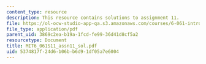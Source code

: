 ```yaml
---
content_type: resource
description: This resource contains solutions to assignment 11.
file: https://ol-ocw-studio-app-qa.s3.amazonaws.com/courses/6-061-introduction-to-electric-power-systems-spring-2011/5374817f24d6b06bb6d91df05a7e6004_MIT6_061S11_assn11_sol.pdf
file_type: application/pdf
parent_uid: 3869c2ea-b19a-1fcd-fe99-36d41d8cf5a2
resourcetype: Document
title: MIT6_061S11_assn11_sol.pdf
uid: 5374817f-24d6-b06b-b6d9-1df05a7e6004
---
```

